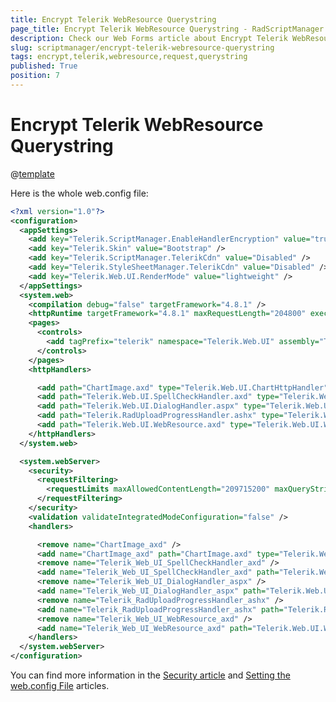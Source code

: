 ```yaml
---
title: Encrypt Telerik WebResource Querystring
page_title: Encrypt Telerik WebResource Querystring - RadScriptManager
description: Check our Web Forms article about Encrypt Telerik WebResource Querystring.
slug: scriptmanager/encrypt-telerik-webresource-querystring
tags: encrypt,telerik,webresource,request,querystring
published: True
position: 7
---
```


# Encrypt Telerik WebResource Querystring

@[template](/_templates/common/encrypt-combined-handler.md#encrypt-handler-template)

Here is the whole web.config file:

````XML
<?xml version="1.0"?>
<configuration>
  <appSettings>
    <add key="Telerik.ScriptManager.EnableHandlerEncryption" value="true"/>
    <add key="Telerik.Skin" value="Bootstrap" />
    <add key="Telerik.ScriptManager.TelerikCdn" value="Disabled" />
    <add key="Telerik.StyleSheetManager.TelerikCdn" value="Disabled" />
    <add key="Telerik.Web.UI.RenderMode" value="lightweight" />
  </appSettings>
  <system.web>
    <compilation debug="false" targetFramework="4.8.1" />
    <httpRuntime targetFramework="4.8.1" maxRequestLength="204800" executionTimeout="36000" maxQueryStringLength="4096"/>
    <pages>
      <controls>
        <add tagPrefix="telerik" namespace="Telerik.Web.UI" assembly="Telerik.Web.UI" />
      </controls>
    </pages>
    <httpHandlers>

      <add path="ChartImage.axd" type="Telerik.Web.UI.ChartHttpHandler" verb="*" validate="false" />
      <add path="Telerik.Web.UI.SpellCheckHandler.axd" type="Telerik.Web.UI.SpellCheckHandler" verb="*" validate="false" />
      <add path="Telerik.Web.UI.DialogHandler.aspx" type="Telerik.Web.UI.DialogHandler" verb="*" validate="false" />
      <add path="Telerik.RadUploadProgressHandler.ashx" type="Telerik.Web.UI.RadUploadProgressHandler" verb="*" validate="false" />
      <add path="Telerik.Web.UI.WebResource.axd" type="Telerik.Web.UI.WebResource" verb="*" validate="false" />
    </httpHandlers>
  </system.web>

  <system.webServer>
    <security>
      <requestFiltering>
        <requestLimits maxAllowedContentLength="209715200" maxQueryString="4096" maxUrl="4096" />
      </requestFiltering>
    </security>
    <validation validateIntegratedModeConfiguration="false" />
    <handlers>

      <remove name="ChartImage_axd" />
      <add name="ChartImage_axd" path="ChartImage.axd" type="Telerik.Web.UI.ChartHttpHandler" verb="*" preCondition="integratedMode" />
      <remove name="Telerik_Web_UI_SpellCheckHandler_axd" />
      <add name="Telerik_Web_UI_SpellCheckHandler_axd" path="Telerik.Web.UI.SpellCheckHandler.axd" type="Telerik.Web.UI.SpellCheckHandler" verb="*" preCondition="integratedMode" />
      <remove name="Telerik_Web_UI_DialogHandler_aspx" />
      <add name="Telerik_Web_UI_DialogHandler_aspx" path="Telerik.Web.UI.DialogHandler.aspx" type="Telerik.Web.UI.DialogHandler" verb="*" preCondition="integratedMode" />
      <remove name="Telerik_RadUploadProgressHandler_ashx" />
      <add name="Telerik_RadUploadProgressHandler_ashx" path="Telerik.RadUploadProgressHandler.ashx" type="Telerik.Web.UI.RadUploadProgressHandler" verb="*" preCondition="integratedMode" />
      <remove name="Telerik_Web_UI_WebResource_axd" />
      <add name="Telerik_Web_UI_WebResource_axd" path="Telerik.Web.UI.WebResource.axd" type="Telerik.Web.UI.WebResource" verb="*" preCondition="integratedMode" />
    </handlers>
  </system.webServer>
</configuration>
````

You can find more information in the [Security article](https://docs.telerik.com/devtools/aspnet-ajax/getting-started/work-with-controls/security) and [Setting the web.config File](https://docs.telerik.com/devtools/aspnet-ajax/getting-started/installation/web-config-settings-overview#configuring-mandatory-additions) articles.
 
   
